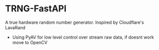 # TRNG-FastAPI
A true hardware random number generator. Inspired by Cloudflare's LavaRand


- Using PyAV for low level control over stream raw data, if doesnt work move to OpenCV
